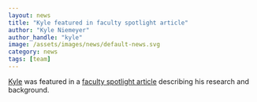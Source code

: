 ```yaml
---
layout: news
title: "Kyle featured in faculty spotlight article"
author: "Kyle Niemeyer"
author_handle: "kyle"
image: /assets/images/news/default-news.svg
category: news
tags: [team]
---
```

[Kyle][1] was featured in a [faculty spotlight article][2] describing his research and background.

[1]: /team/kyle-niemeyer
[2]: http://blogs.oregonstate.edu/mimenews/2016/11/23/faculty-spotlight-kyle-niemeyer/
